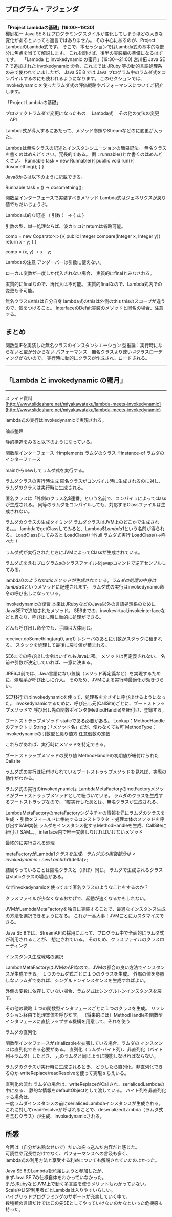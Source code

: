 ## プログラム・アジェンダ

---------------

**「Project Lambdaの基礎」(19:00～19:30)**  
櫻庭祐一
Java SE 8 はプログラミングスタイルが変化してしまうほどの大きな変化があるといっても過言ではありません。
その中心にあるのが、Project LambdaのLambda式です。
そこで、本セッションではLambda式の基本的な部分に焦点を当てて解説します。
これを聞けば、後半の実装編の準備になるはずです。
 
「Lambda と invokedynamic の蜜月」(19:30～21:00)
宮川拓
Java SE 7 で追加された invokedynamic 命令、これまでは JRuby 等の動的言語処理系のみで使われていましたが、
Java SE 8 では Java プログラム中のラムダ式をコンパイルするのにも使われるようになります。
このセクションでは、 invokedynamic を使ったラムダ式の評価戦略やパフォーマンスについてご紹介します。
 



「Project Lambdaの基礎」

プロジェクトラムダで変更になったもの
　Lambda式
　その他の文法の変更
　API

Lambda式が導入するにあたって、メソッド参照やStreamなどのに変更が入った。


Lambdaは無名クラスの記述とインスタンシエーションの簡易記法。
無名クラスを書くのはめんどくさい。冗長的である。
例：runnable()とか書くのはめんどくさい。
Runnable task = new Runnable(){
	publlic void run(){
		dosomething();
	}
}

Java8からは以下のように記載できる。

Runnable task = () -> dosomething();

関数型インターフェースで実装すべきメソッド
Lambda式はジェネリクスが戻り値でもだいじょうぶ。


Lambda式的な記述
（ 引数 ） -> { 式 }


引数の型、単一処理ならば、波カッコとreturnは省略可能。

comp = new Coparator<>(){
	public Integer compare(Integer x, Integer y){
		return x - y;
	}
}

comp = (x, y) -> x - y;


Lambdaの注意
アンダーバーは引数に使えない。


ローカル変数が一度しか代入されない場合、
実質的にfinalとみなされる。

実質的にfinalなので、再代入は不可能。
実質的finalなので、Lambda式内での変更も不可能。

無名クラスのthisは自分自身
lambda式のthisは外側のthis
thisのスコープが違うので、気をつけること。
InterfaceのDefalt実装のメソッドと同名の場合、注意する。


## まとめ


関数型IFを実装した無名クラスのインスタンシエーション
型推論：実行時にならないと型が分からない
パフォーマンス　無名クラスより速い #クラスローディングがないので。
実行時に動的にクラスが作成され、ロードされる。

---------------

## 「Lambda と invokedynamic の蜜月」

--------------
スライド資料  
[http://www.slideshare.net/miyakawataku/lambda-meets-invokedynamic](http://www.slideshare.net/miyakawataku/lambda-meets-invokedynamic)

lambda式の実行はinvokedynamicで実現される。


論点整理


静的構造をみると以下のようになっている。

関数型インターフェース
↑implements
ラムダのクラス
↑instance-of
ラムダのインターフェース

mainからnewしてラムダ式を実行する。


ラムダクラスの実行時生成
匿名クラスがコンパイル時に生成されるのに対し、
ラムダのクラスは実行時に生成される。

匿名クラスは「外側のクラス名$連番」という名前で、コンパイラによってclassが生成される。
同等のラムダをコンパイルしても、対応するClassファイルは生成されない。

ラムダのクラスの生成タイミング
ラムダクラスはJVM上のどこかで生成される。。。
lambdaでgetClassしてみると、Lambda$$Lambda$1という名前が得られる。
LoadClass()してみると
LoadClass()→Null
ラムダ式実行
LoadClass()→呼べた！

ラムダ式が実行されたときにJVMによってClassが生成されている。

ラムダ式を含むプログラムsのクラスファイルをjavapコマンドで逆アセンブルしてみる。


lambda$0のようなstaticメソッドが生成されている。
ラムダの処理の中身はlambda$0というメソッドに記述されます。
ラムダ式の実行はinvokedynamic命令の呼び出しになっている。

invokedynamicの復習
本来はJRubyなどのJava以外の言語処理系のためにJavaSE7で追加されたメソッド。
SE6までの、invokevirtual,invokeinterfaceなどと異なり、呼び出し時に動的に処理ができる。

どんも呼び出し命令でも、手順は大体同じ。

receiver.doSomething(arg0, arg1)
レシーバのあとに引数がスタックに積まれる。
スタックを処理して最後に戻り値が積まれる。

SE6までの呼び出し命令はいずれもJavaに密。
メソッドは再定義されない、
名前や引数が決定していれば、一意に決まる。

JRE6以前では、Java言語にない気候（メソッド再定義など）を実現するために、処理系が呼び出しに介入。
そのため、JVMによる実行時最適化が効きづらい。


SE7移行ではinvokedynamicを使って、処理系を介さずに呼び出せるようになった。
invokedynamicするために、呼び出し元(CallSite)ごとに、ブートストラップメソッドで
呼び出し先の関数ポインタ(MethodHandle)を紐付け、登録する。



ブートストラップメソッド
staticである必要がある。
Lookup：MethodHandleのファクトリ
String：「メソッド名」だが、使わなくても可
MethodType：invokedynamicの引数型と戻り値方
任意個数の定数

これらがあれば、実行時にメソッドを特定できる。

ブートストラップメソッドの戻り値
MethodHandleの初期値が紐付けられたCallsite


ラムダ式の実行は紐付けられているブートストラップメソッドを見れば、実際の動作がわかる。


ラムダ式の実行のinvokedynamicは
LambdaMetaFactoryのmetFactoryメソッドがブートストラップメソッドとして紐づいている。
ラムダのクラスを生成するブートストラップなので、
1度実行したあとは、無名クラスが生成される、



LambdaMetaFactoryのmetaFactoryシグネチャの情報を元にラムダのクラスを生成
・引数をフィールドに格納するコンストラクタ
・処理本体のメソッドを呼び出すSAM実装
ラムダをインスタンス化するMethodHandleを生成、CallSiteに紐付け
SAM。。。interface内で唯一実装しなければいけないメソッド


最終的に実行される処理

metaFactoryがLambda$1クラスを生成。
ラムダ式の実装部分は <invokedynamic : new Lambda$1(delta)>;


結局やっていることは匿名クラスと（ほぼ）同じ。
ラムダで生成されるクラスはstaticクラスの場合がある。

なぜinvokedynamicを使ってまで匿名クラスのようなことをするのか？

クラスファイルが少なくなるおかげで、起動が速くなるかもしれない。

JVMがLambdaMetaFactoryを独自に実装することで、最適なインスタンス生成の方法を選択できるようになる。
これが一番大事！JVMごとにカスタマイズできる。

Java SE 8では、StreamAPIの採用によって、プログラム中で全面的にラムダ式が利用されることが、
想定されている。
そのため、クラスファイルのクラスローディング


インスタンス生成戦略の選択

LambdaMetaFactoryはJVMのAPIなので、JVMの都合の良い方法でインスタンスが生成できる。
１つのラムダ式ごとに１つのクラスを生成。
外部の値を参照しないラムダであれば、シングルトンインスタンスを生成すればよい。

外側の変数に依存していない場合、ラムダ式はシングルトンインスタンスを戻す。

その他の戦略
１つの関数型インタフェースごとに１つのクラスを生成。
リフレクション経由で処理本体を呼びだす。
（将来的には）MethodHandleを関数型インタフェースに直接ラップする機構を用意して、それを使う


ラムダの直列化

関数型インタフェースがsirializableを拡張している場合、ラムダの
インスタンスは直列化できる必要がある。
直列化（ラムダ-バイト列）、非直列化（バイト列→ラムダ）したとき、
元のラムダと同じように機能しなければならない。

ラムダのクラスが実行時に生成されるとき、
どうしたら直列化、非直列化できるのか
writeReplace/readResolveを使って実現ｓちえいる。

直列化の流れ
ラムダの場合は、writeReplaceがCallされ、serialicedLambdaの中にある、
静的な情報をdefaultObjectとして渡している。
バイト列を非直列化する場合は、  
一度ラムダインスタンスの前にserialicedLambdaインスタンスが生成される。  
これに対してreadResolveが呼ばれることで、deserializedLambda（ラムダ式を含むクラス）が生成、invokedynamicされる。




## 所感
今回は（自分が未熟なせいで）だいぶ突っ込んだ内容だと感じた。  
可読性や冗長性だけでなく、パフォーマンスへの言及も多く、  
lambda式の利用方法と享受する利益についても解説されていたのよかった。

Java SE 8のLambdaを勉強しようと参加したが、  
まずJava SE 7の仕様自体をわかっていなかった。  
まだJRubyなどJVM上で動く多言語を使うメリットもわかっていない。  
ScalaやLISP利用者だとLambdaは入りやすいらしい。  
ハイブリッドプログラミングのサポートが充実していく中で、  
数種類の言語だけではこの先SEとしてやっていけないのかなといった危機感も持った。


